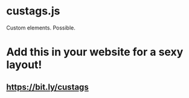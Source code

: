 # custags.js
Custom elements. Possible.
# Add this in your website for a sexy layout!
## https://bit.ly/custags
